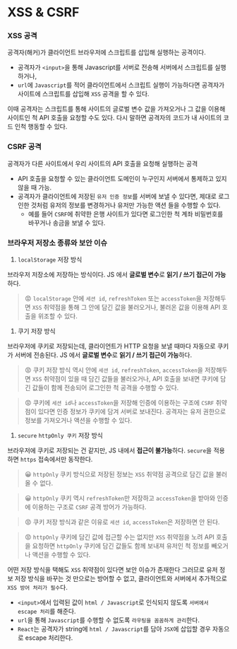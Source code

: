 # XSS & CSRF

### XSS 공격

공격자(해커)가 클라이언트 브라우저에 스크립트를 삽입해 실행하는 공격이다.

- 공격자가 `<input>`을 통해 Javascript를 서버로 전송해 서버에서 스크립트를 실행하거나,
- `url`에 `Javascript`를 적어 클라이언트에서 스크립트 실행이 가능하다면 공격자가 사이트에 스크립트를 삽입해 `XSS` 공격을 할 수 있다.

이때 공격자는 스크립트를 통해 사이트의 글로벌 변수 값을 가져오거나 그 값을 이용해 사이트인 척 API 호출을 요청할 수도 있다. 다시 말하면 공격자의 코드가 내 사이트의 코드 인척 행동할 수 있다.

### CSRF 공격

공격자가 다른 사이트에서 우리 사이트의 API 호출을 요청해 실행하는 공격

- API 호출을 요청할 수 있는 클라이언트 도메인이 누구인지 서버에서 통제하고 있지 않을 때 가능.
- 공격자가 클라이언트에 저장된 `유저 인증 정보`를 서버에 보낼 수 있다면, 제대로 로그인한 것처럼 유저의 정보를 변경하거나 유저만 가능한 액션 들을 수행할 수 있다.
  - 예를 들어 `CSRF`에 취약한 은행 사이트가 있다면 로그인한 척 계좌 비밀번호를 바꾸거나 송금을 보낼 수 있다.

### **브라우저 저장소 종류와 보안 이슈**

1. `localStorage` 저장 방식

브라우저 저장소에 저장하는 방식이다. JS 에서 **글로벌 변수**로 **읽기 / 쓰기 접근이 가능**하다.

> 😡 `localStorage` 안에 `세션 id`, `refreshToken` 또는 `accessToken`을 저장해두면 `XSS` 취약점을 통해 그 안에 담긴 값을 불러오거나, 불러온 값을 이용해 API 호출을 위조할 수 있다.

1. 쿠기 저장 방식

브라우저에 쿠키로 저장되는데, 클라이언트가 HTTP 요청을 보낼 때마다 자동으로 쿠키가 서버에 전송된다. JS 에서 **글로벌 변수**로 **읽기 / 쓰기 접근이 가능**하다.

> 😡 쿠키 저장 방식 역시 안에 `세션 id`, `refreshToken`, `accessToken`을 저장해두면 `XSS` 취약점이 있을 때 담긴 값들을 불러오거나, API 호출을 보내면 쿠키에 담긴 값들이 함께 전송되어 로그인한 척 공격을 수행할 수 있다.

> 😡 쿠키에 `세션 id`나 `accessToken`을 저장해 인증에 이용하는 구조에 `CSRF` 취약점이 있다면 인증 정보가 쿠키에 담겨 서버로 보내진다. 공격자는 유저 권한으로 정보를 가져오거나 액션을 수행할 수 있다.

1. `secure` `httpOnly 쿠키` 저장 방식

브라우저에 쿠키로 저장되는 건 같지만, JS 내에서 **접근이 불가능**하다. `secure`을 적용하면 `https` 접속에서만 동작한다.

> 😀 `httpOnly` 쿠키 방식으로 저장된 정보는 `XSS` 취약점 공격으로 담긴 값을 불러올 수 없다.

> 😀 `httpOnly` 쿠키 역시 `refreshToken`만 저장하고 `accessToken`을 받아와 인증에 이용하는 구조로 `CSRF` 공격 방어가 가능하다.

> 😡 쿠키 저장 방식과 같은 이유로 `세션 id`, `accessToken`은 저장하면 안 된다.

> 😡 `httpOnly` 쿠키에 담긴 값에 접근할 수는 없지만 `XSS` 취약점을 노려 API 호출을 요청하면 `httpOnly` 쿠키에 담긴 값들도 함께 보내져 유저인 척 정보를 빼오거나 액션을 수행할 수 있다.

어떤 저장 방식을 택해도 `XSS` 취약점이 있다면 보안 이슈가 존재한다 그러므로 유저 정보 저장 방식을 바꾸는 것 만으로는 방어할 수 없고, 클라이언트와 서버에서 추가적으로 `XSS 방어 처리가 필수`다.

- `<input>`에서 입력된 값이 `html / Javascript`로 인식되지 않도록 `서버에서 escape 처리`를 해준다.
- `url`을 통해 `Javascript`를 수행할 수 없도록 `라우팅을 꼼꼼하게 관리`한다.
- `React`는 공격자가 string에 `html / Javascript`를 담아 `JSX`에 삽입할 경우 자동으로 escape 처리한다.
